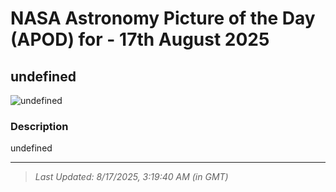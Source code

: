
# NASA Astronomy Picture of the Day (APOD) for - 17th August 2025
## undefined

![undefined](undefined)

### Description
undefined

---
> _Last Updated: 8/17/2025, 3:19:40 AM (in GMT)_
